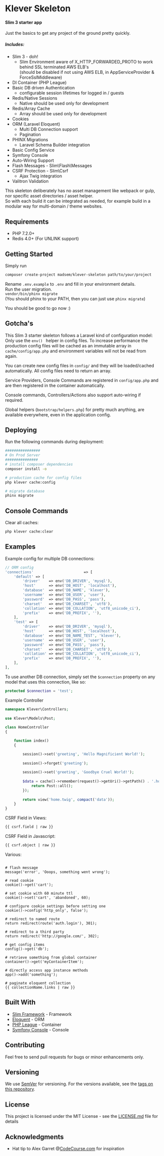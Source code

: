 # Klever Skeleton

#### Slim 3 starter app  
Just the basics to get any project of the ground pretty quickly.

##### Includes:  
- Slim 3 - doh!  
    * Slim Environment aware of X_HTTP_FORWARDED_PROTO to work behind SSL terminated AWS ELB's  
      (should be disabled if not using AWS ELB, in AppServiceProvider & ForceSslMiddleware)
- DI Container (PHP League)
- Basic DB driven Authentication
    * configurable session lifetimes for logged in / guests
- Redis/Native Sessions
    * Native should be used only for development
- Redis/Array Cache
    * Array should be used only for development
- Cookies
- ORM (Laravel Eloquent)
    * Multi DB Connection support
    * Pagination
- PHINX Migrations
    * Laravel Schema Builder integration
- Basic Config Service
- Symfony Console
- Auto-Wiring Support
- Flash Messages - Slim\Flash\Messages
- CSRF Protection - Slim\Csrf
    * Ajax Twig integration
- Valitron Validation

This skeleton deliberately has no asset management like webpack or gulp, nor specific asset directories / asset helper.  
So with each build it can be integrated as needed, for example build in a modular way for multi-domain / theme websites.

## Requirements
- PHP 7.2.0+
- Redis 4.0+ (For UNLINK support)

## Getting Started

Simply run

```bash
composer create-project madsem/klever-skeleton path/to/your/project
```

Rename ```.env.example``` to ```.env``` and fill in your environment details.  
Run the user migration.   
```vendor/bin/phinx migrate```  
(You should phinx to your PATH, then you can just use ```phinx migrate```)

You should be good to go now :)

## Gotcha's
This Slim 3 starter skeleton follows a Laravel kind of configuration model:  
Only use the ```env() ``` helper in config files.
To increase performance the production config files will be cached as an immutable array in ```cache/config/app.php```
and environment variables will not be read from again.

You can create new config files in ```config/``` and they will be loaded/cached automatically.
All config files need to return an array.

Service Providers, Console Commands are registered in ```config/app.php``` and are then registered in the container automatically.

Console commands, Controllers/Actions also support auto-wiring if required.

Global helpers (```bootstrap/helpers.php```) for pretty much anything, are available everywhere, even in the application config.

## Deploying

Run the following commands during deployment:
```bash
################
# On Prod Server
###############
# install composer dependencies
composer install -o

# production cache for config files
php klever cache:config

# migrate database
phinx migrate

```

## Console Commands

Clear all caches:
```bash
php klever cache:clear
```

## Examples

Example config for multiple DB connections:
```php
// ORM config
'connections'                       => [
    'default' => [
        'driver'    => env('DB_DRIVER', 'mysql'),
        'host'      => env('DB_HOST', 'localhost'),
        'database'  => env('DB_NAME', 'klever'),
        'username'  => env('DB_USER', 'user'),
        'password'  => env('DB_PASS', 'pass'),
        'charset'   => env('DB_CHARSET', 'utf8'),
        'collation' => env('DB_COLLATION', 'utf8_unicode_ci'),
        'prefix'    => env('DB_PREFIX', ''),
    ],
    'test' => [
        'driver'    => env('DB_DRIVER', 'mysql'),
        'host'      => env('DB_HOST', 'localhost'),
        'database'  => env('DB_NAME_TEST', 'klever'),
        'username'  => env('DB_USER', 'user'),
        'password'  => env('DB_PASS', 'pass'),
        'charset'   => env('DB_CHARSET', 'utf8'),
        'collation' => env('DB_COLLATION', 'utf8_unicode_ci'),
        'prefix'    => env('DB_PREFIX', ''),
    ],
],
```

To use another DB connection, simply set the ```$connection``` property on any model that uses this connection, like so:  
```php
protected $connection = 'test';
```

Example Controller
```php
namespace Klever\Controllers;  
  
use Klever\Models\Post;  
  
class HomeController
{

    function index()
    {

        session()->set('greeting', 'Hello Magnificient World!');
        
        session()->forget('greeting');
        
        session()->set('greeting', 'Goodbye Cruel World!');
  
        $data = cache()->remember(request()->getUri()->getPath() . '.homepage', 10, function () {
            return Post::all();
        });
  
        return view('home.twig', compact('data'));
    }
}
```

CSRF Field in Views:
```html
{{ csrf.field | raw }}
```

CSRF Field in Javascript:
```html
{{ csrf.object | raw }}
```

Various:
```text

# flash message
message('error', 'Ooops, something went wrong');

# read cookie
cookie()->get('cart');

# set cookie with 60 minute ttl
cookie()->set('cart', 'abandoned', 60);

# configure cookie settings before setting one
cookie()->config('http_only', false');

# redirect to named route
return redirect(route('auth.login'), 301);

# redirect to a third party
return redirect('http://google.com/', 302);

# get config items
config()->get('db');

# retrieve something from global container
container()->get('myContainerItem');

# directly access app instance methods
app()->add('something');

# paginate eloquent collection
{{ collectionName.links | raw }}

```

## Built With

* [Slim Framework](http://slimframework.com) - Framework
* [Eloquent](https://github.com/illuminate/database) - ORM
* [PHP League](https://github.com/thephpleague/container) - Container
* [Symfony Console](https://symfony.com/doc/current/components/console.html) - Console

## Contributing

Feel free to send pull requests for bugs or minor enhancements only.

## Versioning

We use [SemVer](http://semver.org/) for versioning. For the versions available, see the [tags on this repository](https://github.com/madsem/slim-skeleton/tags). 

## License

This project is licensed under the MIT License - see the [LICENSE.md](https://github.com/madsem/klever-skeleton/blob/master/LICENSE) file for details

## Acknowledgments

* Hat tip to Alex Garret @[CodeCourse.com](http://codecourse.com) for inspiration

